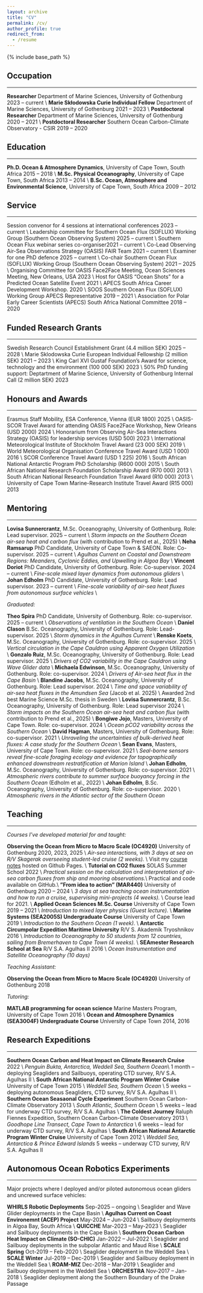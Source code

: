 ```yaml
---
layout: archive
title: "CV"
permalink: /cv/
author_profile: true
redirect_from:
  - /resume
---
```


{% include base_path %}

## Occupation
---
**Researcher** Department of Marine Sciences, University of Gothenburg <span class="flush-right-year">2023 &ndash; current</span> \\
**Marie Skłodowska Curie Individual Fellow** Department of Marine Sciences, University of Gothenburg <span class="flush-right-year">2021 &ndash; 2023</span> \\
**Postdoctoral Researcher** Department of Marine Sciences, University of Gothenburg <span class="flush-right-year">2020 &ndash; 2021</span> \\
**Postdoctoral Researcher** Southern Ocean Carbon-Climate Observatory - CSIR <span class="flush-right-year">2019 &ndash; 2020</span>

## Education
---
**Ph.D. Ocean & Atmosphere Dynamics**, University of Cape Town, South Africa <span class="flush-right-year">2015 &ndash; 2018</span> \\
**M.Sc. Physical Oceanography**, University of Cape Town, South Africa <span class="flush-right-year">2013 &ndash; 2014</span> \\
**B.Sc. Ocean, Atmosphere and Environmental Science**, University of Cape Town, South Africa <span class="flush-right-year">2009 &ndash; 2012</span> 

## Service
---
Session convenor for 4 sessions at international conferences  <span class="flush-right-year">2023 &ndash; current</span> \\
Leadership committee for Southern Ocean Flux (SOFLUX) Working Group (Southern Ocean Observing System) <span class="flush-right-year">2025 &ndash; current</span> \\
Southern Ocean Flux webinar series co-organiser<span class="flush-right-year">2021 &ndash; current</span> \\
Co-Lead Observing Air-Sea Observations Strategy (OASIS) FAIR Team  <span class="flush-right-year">2021 &ndash; current</span> \\
Examiner for one PhD defence  <span class="flush-right-year">2025 &ndash; current</span> \\
Co-chair Southern Ocean Flux (SOFLUX) Working Group (Southern Ocean Observing System) <span class="flush-right-year">2021 &ndash; 2025</span> \\
Organising Committee for OASIS Face2Face Meeting, Ocean Sciences Meeting, New Orleans, USA <span class="flush-right-year">2023</span> \\
Host for OASIS “Ocean Shots” for a Predicted Ocean Satellite Event <span class="flush-right-year">2021</span> \\
APECS South Africa Career Development Workshop. <span class="flush-right-year">2020</span> \\
SOOS Southern Ocean Flux (SOFLUX) Working Group APECS Representative  <span class="flush-right-year">2019 &ndash; 2021</span> \\
Association for Polar Early Career Scientists (APECS) South Africa National Committee  <span class="flush-right-year">2018 &ndash; 2020</span> 

## Funded Research Grants
---
Swedish Research Council Establishment Grant (4.4 million SEK) <span class="flush-right-year">2025 &ndash; 2028</span> \\
Marie Sklodowska Curie European Individual Fellowship (2 million SEK) <span class="flush-right-year">2021 &ndash; 2023</span> \\
King Carl XVI Gustaf Foundation’s Award for science, technology and the environment (100 000 SEK) <span class="flush-right-year">2023</span> \\
50% PhD funding support: Deptartment of Marine Science, University of Gothenburg Internal Call (2 million SEK) <span class="flush-right-year">2023</span>

## Honours and Awards
---
Erasmus Staff Mobility, ESA Conference, Vienna (EUR 1800) <span class="flush-right-year">2025</span> \\
OASIS-SCOR Travel Award for attending OASIS Face2Face Workshop, New Orleans (USD 2000) <span class="flush-right-year">2024</span> \\
Honorarium from Observing Air-Sea Interactions Strategy (OASIS) for leadership services (USD 500) <span class="flush-right-year">2023</span> \\
International Meteorological Institute of Stockholm Travel Award (23 000 SEK) <span class="flush-right-year">2019</span> \\
World Meteorological Organisation Conference Travel Award (USD 1 000) <span class="flush-right-year">2016</span> \\
SCOR Conference Travel Award (USD 1 225) <span class="flush-right-year">2016</span> \\
South African National Antarctic Program PhD Scholarship (R600 000) <span class="flush-right-year">2015</span> \\
South African National Research Foundation Scholarship Award (R70 000) <span class="flush-right-year">2013</span> \\
South African National Research Foundation Travel Award (R10 000) <span class="flush-right-year">2013</span> \\
University of Cape Town Marine-Research Institute Travel Award (R15 000) <span class="flush-right-year">2013</span>

## Mentoring
---
**Lovisa Sunnercrantz**, M.Sc. Oceanography, University of Gothenburg. Role: Lead supervisor. <span class="flush-right-year">2025 &ndash; current</span> \\
*Storm impacts on the Southern Ocean air-sea heat and carbon flux* (with contribution to Prend et al., 2025)  \\
**Neha Ramsarup** PhD Candidate, University of Cape Town & SAEON. Role: Co-supervisor.  <span class="flush-right-year">2025 &ndash; current</span> \\
*Agulhas Current on Coastal and Downstream Regions: Meanders, Cyclonic Eddies, and Upwelling in Algoa Bay* \\
**Vincent Doriot** PhD Candidate, University of Gothenburg. Role: Co-supervisor.  <span class="flush-right-year">2024 &ndash; current</span> \\
*Fine-scale mixed layer dynamics from autonomous gliders* \\
**Johan Edholm** PhD Candidate, University of Gothenburg. Role: Lead supervisor.  <span class="flush-right-year">2023 &ndash; current</span> \\
*Fine-scale variability of air-sea heat fluxes from autonomous surface vehicles* \\

*Graduated:*

**Theo Spira** PhD Candidate, University of Gothenburg. Role: co-supervisor. <span class="flush-right-year">2025 &ndash; current</span> \\
*Observations of ventilation in the Southern Ocean* \\
**Daniel Clason** B.Sc. Oceanography, University of Gothenburg. Role: Lead-supervisor.  <span class="flush-right-year">2025</span> \\
*Storm dynamics in the Agulhas Current* \\
**Renske Koets**, M.Sc. Oceanography, University of Gothenburg. Role: co-supervisor. <span class="flush-right-year">2025</span> \\
*Vertical circulation in the Cape Cauldron using Apparent Oxygen Utilization* \\
**Gonzalo Ruiz**, M.Sc. Oceanography, University of Gothenburg. Role: Lead supervisor. <span class="flush-right-year">2025</span> \\
*Drivers of CO2 variability in the Cape Cauldron using Wave Glider data* \\
**Michaela Edwinson**, M.Sc. Oceanography, University of Gothenburg. Role: co-supervisor. <span class="flush-right-year">2024</span> \\
*Drivers of Air-sea heat flux in the Cape Basin* \\
**Blandine Jacobs**, M.Sc. Oceanography, University of Gothenburg. Role: Lead supervisor. <span class="flush-right-year">2024</span> \\
*Time and space variability of air-sea heat fluxes in the Amundsen Sea* (Jacob et al. 2025) \\
Awarded 2nd best Marine Science M.Sc. thesis in Sweden \\
**Lovisa Sunnercrantz**, B.Sc. Oceanography, University of Gothenburg. Role: Lead supervisor <span class="flush-right-year">2024</span> \\
*Storm impacts on the Southern Ocean air-sea heat and carbon flux* (with contribution to Prend et al., 2025)  \\
**Bongiwe Jojo**, Masters, University of Cape Town. Role: co-supervisor. <span class="flush-right-year">2024</span> \\
*Ocean pCO2 variability across the Southern Ocean* \\
**David Hagman**, Masters, University of Gothenburg. Role: co-supervisor. <span class="flush-right-year">2021</span> \\
*Unraveling the uncertainties of bulk-derived heat fluxes: A case study for the Southern Ocean* \\
**Sean Evans**, Masters, University of Cape Town. Role: co-supervisor. <span class="flush-right-year">2021</span> \\
*Seal-borne sensors reveal fine-scale foraging ecology and evidence for topographically enhanced downstream restratification
at Marion Island* \\
**Johan Edholm**, M.Sc. Oceanography, University of Gothenburg. Role: co-supervisor. <span class="flush-right-year">2021</span> \\
*Atmospheric rivers contribute to summer surface buoyancy forcing in the Southern Ocean* (Edholm et al., 2022) \\
**Johan Edholm**, B.Sc. Oceanography, University of Gothenburg. Role: co-supervisor. <span class="flush-right-year">2020</span> \\
*Atmospheric rivers in the Atlantic sector of the Southern Ocean*

## Teaching
---
*Courses I’ve developed material for and taught:*

**Observing the Ocean from Micro to Macro Scale (OC4920)** University of Gothenburg <span class="flush-right-year">2020, 2023, 2025</span> \\
*Air-sea interactions, with 3 days at sea on R/V Skagerak overseeing student-led cruise (2 weeks).* \\
Visit my [course notes](https://marcelduplessis.github.io/air-sea-interactions-notes/) hosted on Github Pages. \\
**Tutorial on CO2 fluxes** SOLAS Summer School <span class="flush-right-year">2022</span> \\
*Practical session on the calculation and interpretation of air-sea carbon fluxes from ship and mooring observations.*\\
Practical and code available on GitHub.\\
**”From idea to action” (MAR440)** University of Gothenburg <span class="flush-right-year">2020 &ndash; 2024</span> \\
*3 days at sea teaching ocean instrumentation and how to run a cruise, supervising mini-projects (4 weeks).* \\
Course lead for 2021. \\
**Applied Ocean Sciences M.Sc. Course** University of Cape Town <span class="flush-right-year">2019 &ndash; 2021</span> \\
*Introduction to mixed layer physics (Guest lecture).* \\
**Marine Systems (SEA2005S) Undergraduate Course** University of Cape Town <span class="flush-right-year">2019</span> \\
*Introduction to the Southern Ocean (1 week).* \\
**Antarctic Circumpolar Expedition Maritime University** R/V S. Akademik Tryoshnikov <span class="flush-right-year">2016</span> \\
*Introduction to Oceanography to 50 students from 12 countries, sailing from Bremerhaven to Cape Town (4 weeks).* \\
**SEAmester Research School at Sea** R/V S.A. Agulhas II <span class="flush-right-year">2016</span> \\
*Ocean Instrumentation and Satellite Oceanography (10 days)* 

*Teaching Assistant:*

**Observing the Ocean from Micro to Macro Scale (OC4920)** University of Gothenburg <span class="flush-right-year">2018</span> 

*Tutoring:*

**MATLAB programming for ocean science** Marine Masters Program, University of Cape Town <span class="flush-right-year">2016</span> \\
**Ocean and Atmosphere Dynamics (SEA3004F) Undergraduate Course** University of Cape Town <span class="flush-right-year">2014, 2016</span> 

## Research Expeditions
---
**Southern Ocean Carbon and Heat Impact on Climate Research Cruise** <span class="flush-right-year">2022</span> \\
*Penguin Bukta, Antarctica, Weddell Sea, Southern Ocean*\\
1 month – deploying Seagliders and Sailbuoys, operating CTD survey, R/V S.A. Agulhas II \\
**South African National Antarctic Program Winter Cruise** University of Cape Town <span class="flush-right-year">2015</span> \\
*Weddell Sea, Southern Ocean* \\
5 weeks – deploying autonomous Seagliders, CTD survey, R/V S.A. Agulhas II \\
**Southern Ocean Seasaonal Cycle Experiment** Southern Ocean Carbon-Climate Observatory <span class="flush-right-year">2013</span> \\
*South Atlantic, Southern Ocean* \\
5 weeks – lead for underway CTD survey, R/V S.A. Agulhas \\
**The Coldest Journey** Raluph Fiennes Expedition, Southern Ocean Carbon-Climate Observatory <span class="flush-right-year">2013</span> \\
*Goodhope Line Transect, Cape Town to Antarctica* \\
6 weeks – lead for underway CTD survey, R/V S.A. Agulhas \\
**South African National Antarctic Program Winter Cruise** University of Cape Town <span class="flush-right-year">2012</span> \\
*Weddell Sea, Antarctica & Prince Edward Islands*
5 weeks – underway CTD survey, R/V S.A. Agulhas II

## Autonomous Ocean Robotics Experiments
---
Major projects where I deployed and/or piloted autonomous ocean gliders and uncrewed surface vehicles:

**WHIRLS Robotic Deployments** <span class="flush-right-year">Sep-2025 &ndash; ongoing</span> \\
Seaglider and Wave Glider deployments in the Cape Basin \\
**Agulhas Current on Coast Environemnt (ACEP) Project** <span class="flush-right-year">May-2024 &ndash; Jun-2024</span> \\
Sailbuoy deployments in Algoa Bay, South Africa \\
**QUICCHE** <span class="flush-right-year">Mar-2023 &ndash; May-2023</span> \\
Seaglider and Sailbuoy deployments in the Cape Basin \\
**Southern Ocean Carbon Heat Impact on Climate (SO-CHIC)** <span class="flush-right-year">Jan-2022 &ndash; Jul-2022</span> \\
Seaglider and Sailbuoy deployments in the subpolar Atlantic and Maud Rise \\
**SCALE Spring** <span class="flush-right-year">Oct-2019 &ndash; Feb-2020</span> \\
Seaglider deployment in the Weddell Sea \\
**SCALE Winter** <span class="flush-right-year">Jul-2019 &ndash; Dec-2019</span> \\
Seaglider and Sailbuoy deployment in the Weddell Sea \\
**ROAM-MIZ** <span class="flush-right-year">Dec-2018 &ndash; Mar-2019</span> \\
Seaglider and Sailbuoy deployment in the Weddell Sea \\
**ORCHESTRA** <span class="flush-right-year">Nov-2017 &ndash; Jan-2018 </span> \\
Seaglider deployment along the Southern Boundary of the Drake Passage
